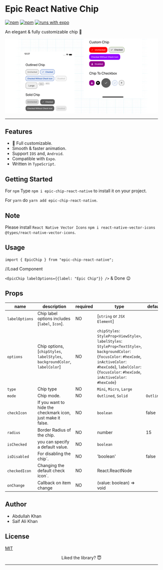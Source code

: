 # Epic React Native Chip

[![npm](https://img.shields.io/npm/l/epic-chip-react-native?style=flat-square)](https://www.npmjs.com/package/epic-chip-react-native) [![npm](https://img.shields.io/badge/types-included-blue?style=flat-square)](https://www.npmjs.com/package/epic-chip-react-native) [![runs with expo](https://img.shields.io/badge/Runs%20with%20Expo-4630EB.svg?style=flat-square&logo=EXPO&labelColor=f3f3f3&logoColor=000)](https://expo.io/)

An elegant & fully customizable chip 🚀

![Epic Chip React Native](./epic-chip.png)

---

## Features

- 🌟 Full customizable.
- Smooth & faster animation.
- Support `IOS` and, `Android`.
- Compatible with `Expo`.
- Written in `TypeScript`.

## Getting Started

For `npm`
Type `npm i epic-chip-react-native` to install it on your project.

For `yarn` do `yarn add epic-chip-react-native`.

## Note
Please install `React Native Vector Icons` `npm i react-native-vector-icons @types/react-native-vector-icons`.

## Usage

`import { EpicChip } from "epic-chip-react-native";`

//Load Component

`<EpicChip labelOptions={{label: "Epic Chip"}} />` & Done 😉

## Props

| name                 | description                                                                                         | required | type                                                                                                      | default  |
| -------------------- | --------------------------------------------------------------------------------------------------- | -------- | --------------------------------------------------------------------------------------------------------- | -------- |
| `labelOptions`             | Chip label options includes [`label`, `Icon`].                         | NO       | [`string` or `JSX Element`]                                                                     |  |
| `options`               | Chip options, [`chipStyles`, `labelStyles`, `backgroundColor`, `labelColor`]                            | NO      | `chipStyles`: `StyleProp<ViewStyle>`, `labelStyles`: `StyleProp<TextStyle>`, `backgroundColor`: {`focusColor`: `#hexCode`, `inActiveColor`: `#hexCode`}, `labelColor`: {`focusColor`: `#hexCode`, `inActiveColor`: `#hexCode`}   |                                                                   |          |
| `type`              | Chip type    | NO       | `Mini`, `Micro`, `Large`                                                                                    |          |
| `mode`           | Chip mode.                               | NO       | `Outlined`, `Solid`                                                                                                    |          `Outlined`|
| `checkIcon`             | If you want to hide the checkmark icon, just make it false.                        | NO       | `boolean` |    false      |
| `radius`     | Border Radius of the chip. | NO       | number |                                                               15    |       |
| `isChecked`     | you can specify a default value. | NO       | `boolean`|                                                                  |          |
| `isDisabled` | For disabling the chip`.                  | NO       | 'boolean'                                                                                          |   false       |
| `checkedIcon`           | Changing the default check icon`.                               | NO       | React.ReactNode                                                                                                    |          |
| `onChange`              | Callback on item change                                                            | NO       | (value: boolean) => void                                                                                                   |     |

## Author

- Abdullah Khan
- Saif Ali Khan

## License

[MIT](./LICENSE)

<div align="center">

Liked the library? 😇

---

